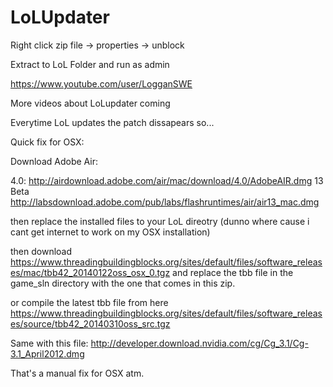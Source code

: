 LoLUpdater
==========

Right click zip file -> properties -> unblock

Extract to LoL Folder and run as admin

https://www.youtube.com/user/LogganSWE

More videos about LoLupdater coming

Everytime LoL updates the patch dissapears so...


Quick fix for OSX:

Download Adobe Air:

4.0: http://airdownload.adobe.com/air/mac/download/4.0/AdobeAIR.dmg
13 Beta http://labsdownload.adobe.com/pub/labs/flashruntimes/air/air13_mac.dmg

then replace the installed files to your LoL direotry (dunno where cause i cant get internet to work on my OSX installation)

then download https://www.threadingbuildingblocks.org/sites/default/files/software_releases/mac/tbb42_20140122oss_osx_0.tgz and replace the tbb file in the game_sln directory with the one that comes in this zip.

or compile the latest tbb file from here https://www.threadingbuildingblocks.org/sites/default/files/software_releases/source/tbb42_20140310oss_src.tgz

Same with this file: http://developer.download.nvidia.com/cg/Cg_3.1/Cg-3.1_April2012.dmg

That's a manual fix for OSX atm.